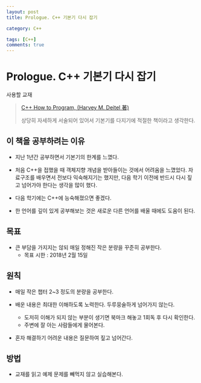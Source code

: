 ```yaml
---
layout: post
title: Prologue. C++ 기본기 다시 잡기

category: C++

tags: [C++]
comments: true
---
```


# Prologue. C++ 기본기 다시 잡기

사용할 교재
> [C++ How to Program, (Harvey M. Deitel 著)](http://book.naver.com/bookdb/book_detail.nhn?bid=8663847)
> 
> 상당히 자세하게 서술되어 있어서 기본기를 다지기에 적절한 책이라고 생각한다.
> 

## 이 책을 공부하려는 이유
- 지난 1년간 공부하면서 기본기의 한계를 느꼈다.

- 처음 C++을 접했을 때 객체지향 개념을 받아들이는 것에서 어려움을 느꼈었다.
  자료구조를 배우면서 전보다 익숙해지기는 했지만, 다음 학기 이전에 반드시 다시 짚고 넘어가야 한다는 생각을 많이 했다.
- 다음 학기에는 C++에 능숙해졌으면 좋겠다.

- 한 언어를 깊이 있게 공부해보는 것은 새로운 다른 언어를 배울 때에도 도움이 된다.

## 목표
- 큰 부담을 가지지는 않되 매일 정해진 작은 분량을 꾸준히 공부한다.
  - 목표 시한 : 2018년 2월 15일

## 원칙
- 매일 작은 챕터 2~3 정도의 분량을 공부한다.

- 배운 내용은 최대한 이해하도록 노력한다. 두루뭉술하게 넘어가지 않는다.
  - 도저히 이해가 되지 않는 부분이 생기면 북마크 해놓고 1회독 후 다시 확인한다.
  - 주변에 잘 아는 사람들에게 물어본다.

- 혼자 해결하기 어려운 내용은 질문하여 짚고 넘어간다.

## 방법
- 교재를 읽고 예제 문제를 빼먹지 않고 실습해본다.